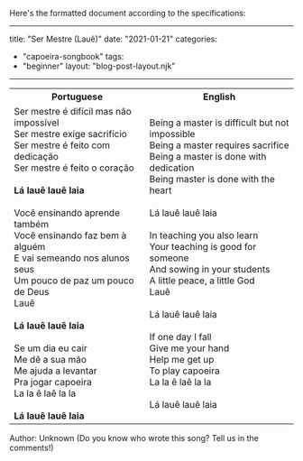 Here's the formatted document according to the specifications:

---
title: "Ser Mestre (Lauê)"
date: "2021-01-21"
categories: 
  - "capoeira-songbook"
tags: 
  - "beginner"
layout: "blog-post-layout.njk"
---

<table class="capoeira-table">
    <tr class="header-row">
        <th>Portuguese</th>
        <th>English</th>
    </tr>
    <tr>
        <td>Ser mestre é difícil mas não impossível<br>
Ser mestre exige sacrifício<br>
Ser mestre é feito com dedicação<br>
Ser mestre é feito o coração<br>
<br>
<strong>Lá lauê lauê laia</strong><br>
<br>
Você ensinando aprende também<br>
Você ensinando faz bem à alguém<br>
E vai semeando nos alunos seus<br>
Um pouco de paz um pouco de Deus<br>
Lauê<br>
<br>
<strong>Lá lauê lauê laia</strong><br>
<br>
Se um dia eu cair<br>
Me dê a sua mão<br>
Me ajuda a levantar<br>
Pra jogar capoeira<br>
La la ê laê la la<br>
<br>
<strong>Lá lauê lauê laia</strong></td>
        <td>Being a master is difficult but not impossible<br>
Being a master requires sacrifice<br>
Being a master is done with dedication<br>
Being master is done with the heart<br>
<br>
Lá lauê lauê laia<br>
<br>
In teaching you also learn<br>
Your teaching is good for someone<br>
And sowing in your students<br>
A little peace, a little God<br>
Lauê<br>
<br>
Lá lauê lauê laia<br>
<br>
If one day I fall<br>
Give me your hand<br>
Help me get up<br>
To play capoeira<br>
La la ê laê la la<br>
<br>
Lá lauê lauê laia</td>
    </tr>
</table>

<figcaption>
Author: Unknown (Do you know who wrote this song? Tell us in the comments!)
</figcaption>
